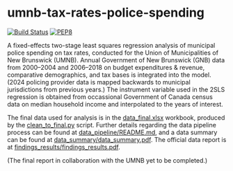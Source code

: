 # umnb-tax-rates-police-spending

[![Build Status](https://github.com/Luis-Varona/umnb-tax-rates-police-spending/actions/workflows/pylint.yml/badge.svg?branch=main)](https://github.com/Luis-Varona/umnb-tax-rates-police-spending/actions/workflows/pylint.yml?query=branch%3Amain)
[![PEP8](https://img.shields.io/badge/code%20style-pep8-orange.svg)](https://www.python.org/dev/peps/pep-0008/)

A fixed-effects two-stage least squares regression analysis of municipal police
spending on tax rates, conducted for the Union of Municipalities of New
Brunswick (UMNB). Annual Government of New Brunswick (GNB) data from
2000&#x2013;2004 and 2006&#x2013;2018 on budget expenditures & revenue,
comparative demographics, and tax bases is integrated into the model. (2024
policing provider data is mapped backwards to municipal jurisdictions from
previous years.) The instrument variable used in the 2SLS regression is
obtained from occassional Government of Canada census data on median household
income and interpolated to the years of interest.

The final data used for analysis is in the
[data_final.xlsx](data_pipeline/data_final/data_final.xlsx)
workbook, produced by the
[clean_to_final.py](data_pipeline/clean_to_final.py) script. Further
details regarding the data pipeline process can be found at
[data_pipeline/README.md](data_pipeline/README.md), and a data summary can be
found at [data_summary/data_summary.pdf](data_summary/data_summary.pdf). The
official data report is at
[findings_results/findings_results.pdf](findings_results/findings_results.pdf).

(The final report in collaboration with the UMNB yet to be completed.)
